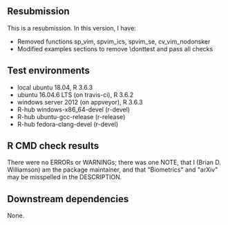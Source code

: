 ## Resubmission
This is a resubmission. In this version, I have:

* Removed functions sp_vim, spvim_ics, spvim_se, cv_vim_nodonsker
* Modified examples sections to remove \donttest and pass all checks

## Test environments
* local ubuntu 18.04, R 3.6.3
* ubuntu 16.04.6 LTS (on travis-ci), R 3.6.2
* windows server 2012 (on appveyor), R 3.6.3
* R-hub windows-x86_64-devel (r-devel)
* R-hub ubuntu-gcc-release (r-release)
* R-hub fedora-clang-devel (r-devel)

## R CMD check results
There were no ERRORs or WARNINGs; there was one NOTE, that I (Brian D. Williamson) am the package maintainer, and that "Biometrics" and "arXiv" may be misspelled in the DESCRIPTION.

## Downstream dependencies
None.
